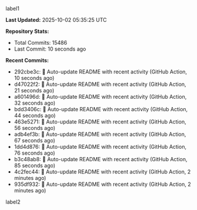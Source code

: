 
label1 
<!-- ACTIVITY_START -->
**Last Updated:** 2025-10-02 05:35:25 UTC

**Repository Stats:**
- Total Commits: 15486
- Last Commit: 10 seconds ago

**Recent Commits:**
- 292cbe3c: 🤖 Auto-update README with recent activity (GitHub Action, 10 seconds ago)
- d47022f2: 🤖 Auto-update README with recent activity (GitHub Action, 21 seconds ago)
- a601496d: 🤖 Auto-update README with recent activity (GitHub Action, 32 seconds ago)
- bdd3406c: 🤖 Auto-update README with recent activity (GitHub Action, 44 seconds ago)
- 463e5271: 🤖 Auto-update README with recent activity (GitHub Action, 56 seconds ago)
- adb4ef3b: 🤖 Auto-update README with recent activity (GitHub Action, 67 seconds ago)
- 1dd4d876: 🤖 Auto-update README with recent activity (GitHub Action, 76 seconds ago)
- b3c48ab8: 🤖 Auto-update README with recent activity (GitHub Action, 85 seconds ago)
- 4c2fec44: 🤖 Auto-update README with recent activity (GitHub Action, 2 minutes ago)
- 935df932: 🤖 Auto-update README with recent activity (GitHub Action, 2 minutes ago)
<!-- ACTIVITY_END -->

label2
